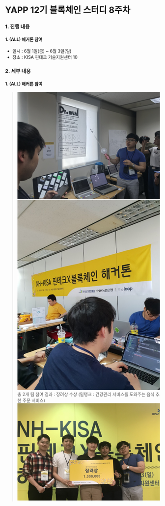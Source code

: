 # YAPP 12기 블록체인 스터디 8주차

### 1. 진행 내용  
#### 1. (ALL) 해커톤 참여
- 일시 : 6월 1일(금) ~ 6월 3일(일)
- 장소 : KISA 핀테크 기술지원센터 10
  
### 2. 세부 내용  
#### 1. (ALL) 해커톤 참여  
   > ![image](https://github.com/YAPP12th/BlockChain_study/blob/master/blockchain_tech/0.Reference/photo/8_presentation.jpeg?raw=true)  
   > ![image](https://github.com/YAPP12th/BlockChain_study/blob/master/blockchain_tech/0.Reference/photo/8_develop.jpeg?raw=true)  
   > 총 2개 팀 참여
   > 결과 : 장려상 수상 (밀탱크 : 건강관리 서비스를 도와주는 음식 추천 주문 서비스)  
   > ![image](https://github.com/YAPP12th/BlockChain_study/blob/master/blockchain_tech/0.Reference/photo/8_award.png?raw=true)  
